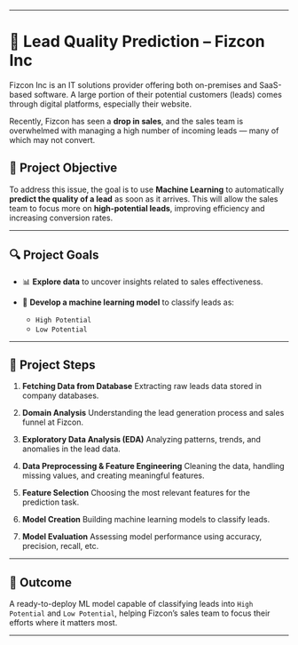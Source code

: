 
---

# 🎯 Lead Quality Prediction – Fizcon Inc

Fizcon Inc is an IT solutions provider offering both on-premises and SaaS-based software. A large portion of their potential customers (leads) comes through digital platforms, especially their website.

Recently, Fizcon has seen a **drop in sales**, and the sales team is overwhelmed with managing a high number of incoming leads — many of which may not convert.

## 📌 Project Objective

To address this issue, the goal is to use **Machine Learning** to automatically **predict the quality of a lead** as soon as it arrives. This will allow the sales team to focus more on **high-potential leads**, improving efficiency and increasing conversion rates.

---

## 🔍 Project Goals

* 📊 **Explore data** to uncover insights related to sales effectiveness.
* 🤖 **Develop a machine learning model** to classify leads as:

  * `High Potential`
  * `Low Potential`

---

## 🧩 Project Steps

1. **Fetching Data from Database**
   Extracting raw leads data stored in company databases.

2. **Domain Analysis**
   Understanding the lead generation process and sales funnel at Fizcon.

3. **Exploratory Data Analysis (EDA)**
   Analyzing patterns, trends, and anomalies in the lead data.

4. **Data Preprocessing & Feature Engineering**
   Cleaning the data, handling missing values, and creating meaningful features.

5. **Feature Selection**
   Choosing the most relevant features for the prediction task.

6. **Model Creation**
   Building machine learning models to classify leads.

7. **Model Evaluation**
   Assessing model performance using accuracy, precision, recall, etc.

---

## 🚀 Outcome

A ready-to-deploy ML model capable of classifying leads into `High Potential` and `Low Potential`, helping Fizcon’s sales team to focus their efforts where it matters most.

---

